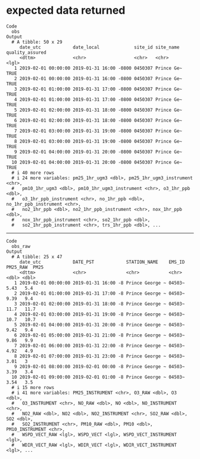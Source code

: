 # expected data returned

    Code
      obs
    Output
      # A tibble: 50 x 29
         date_utc            date_local             site_id site_name  quality_assured
         <dttm>              <chr>                  <chr>   <chr>      <lgl>          
       1 2019-02-01 00:00:00 2019-01-31 16:00 -0800 0450307 Prince Ge~ TRUE           
       2 2019-02-01 00:00:00 2019-01-31 16:00 -0800 0450307 Prince Ge~ TRUE           
       3 2019-02-01 01:00:00 2019-01-31 17:00 -0800 0450307 Prince Ge~ TRUE           
       4 2019-02-01 01:00:00 2019-01-31 17:00 -0800 0450307 Prince Ge~ TRUE           
       5 2019-02-01 02:00:00 2019-01-31 18:00 -0800 0450307 Prince Ge~ TRUE           
       6 2019-02-01 02:00:00 2019-01-31 18:00 -0800 0450307 Prince Ge~ TRUE           
       7 2019-02-01 03:00:00 2019-01-31 19:00 -0800 0450307 Prince Ge~ TRUE           
       8 2019-02-01 03:00:00 2019-01-31 19:00 -0800 0450307 Prince Ge~ TRUE           
       9 2019-02-01 04:00:00 2019-01-31 20:00 -0800 0450307 Prince Ge~ TRUE           
      10 2019-02-01 04:00:00 2019-01-31 20:00 -0800 0450307 Prince Ge~ TRUE           
      # i 40 more rows
      # i 24 more variables: pm25_1hr_ugm3 <dbl>, pm25_1hr_ugm3_instrument <chr>,
      #   pm10_1hr_ugm3 <dbl>, pm10_1hr_ugm3_instrument <chr>, o3_1hr_ppb <dbl>,
      #   o3_1hr_ppb_instrument <chr>, no_1hr_ppb <dbl>, no_1hr_ppb_instrument <chr>,
      #   no2_1hr_ppb <dbl>, no2_1hr_ppb_instrument <chr>, nox_1hr_ppb <dbl>,
      #   nox_1hr_ppb_instrument <chr>, so2_1hr_ppb <dbl>,
      #   so2_1hr_ppb_instrument <chr>, trs_1hr_ppb <dbl>, ...

---

    Code
      obs_raw
    Output
      # A tibble: 25 x 47
         date_utc            DATE_PST            STATION_NAME    EMS_ID PM25_RAW  PM25
         <dttm>              <chr>               <chr>           <chr>     <dbl> <dbl>
       1 2019-02-01 00:00:00 2019-01-31 16:00 -8 Prince George ~ 04503~     5.43   5.4
       2 2019-02-01 01:00:00 2019-01-31 17:00 -8 Prince George ~ 04503~     9.39   9.4
       3 2019-02-01 02:00:00 2019-01-31 18:00 -8 Prince George ~ 04503~    11.7   11.7
       4 2019-02-01 03:00:00 2019-01-31 19:00 -8 Prince George ~ 04503~    10.7   10.7
       5 2019-02-01 04:00:00 2019-01-31 20:00 -8 Prince George ~ 04503~     9.42   9.4
       6 2019-02-01 05:00:00 2019-01-31 21:00 -8 Prince George ~ 04503~     9.86   9.9
       7 2019-02-01 06:00:00 2019-01-31 22:00 -8 Prince George ~ 04503~     4.92   4.9
       8 2019-02-01 07:00:00 2019-01-31 23:00 -8 Prince George ~ 04503~     3.01   3  
       9 2019-02-01 08:00:00 2019-02-01 00:00 -8 Prince George ~ 04503~     3.39   3.4
      10 2019-02-01 09:00:00 2019-02-01 01:00 -8 Prince George ~ 04503~     3.54   3.5
      # i 15 more rows
      # i 41 more variables: PM25_INSTRUMENT <chr>, O3_RAW <dbl>, O3 <dbl>,
      #   O3_INSTRUMENT <chr>, NO_RAW <dbl>, NO <dbl>, NO_INSTRUMENT <chr>,
      #   NO2_RAW <dbl>, NO2 <dbl>, NO2_INSTRUMENT <chr>, SO2_RAW <dbl>, SO2 <dbl>,
      #   SO2_INSTRUMENT <chr>, PM10_RAW <dbl>, PM10 <dbl>, PM10_INSTRUMENT <chr>,
      #   WSPD_VECT_RAW <lgl>, WSPD_VECT <lgl>, WSPD_VECT_INSTRUMENT <lgl>,
      #   WDIR_VECT_RAW <lgl>, WDIR_VECT <lgl>, WDIR_VECT_INSTRUMENT <lgl>, ...

